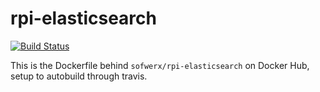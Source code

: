 # rpi-elasticsearch

[![Build Status](https://travis-ci.org/sofwerx/rpi-elasticsearch.yml)](https://travis-ci.org/sofwerx/rpi-elasticsearch)

This is the Dockerfile behind `sofwerx/rpi-elasticsearch` on Docker Hub, setup to autobuild through travis.
